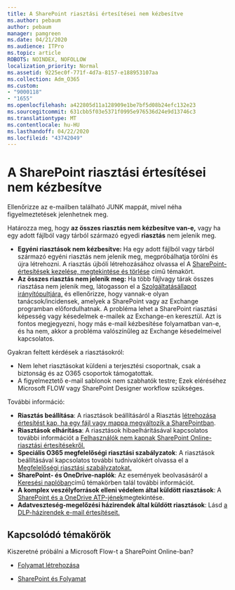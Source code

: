```yaml
---
title: A SharePoint riasztási értesítései nem kézbesítve
ms.author: pebaum
author: pebaum
manager: pamgreen
ms.date: 04/21/2020
ms.audience: ITPro
ms.topic: article
ROBOTS: NOINDEX, NOFOLLOW
localization_priority: Normal
ms.assetid: 9225ec0f-771f-4d7a-8157-e188953107aa
ms.collection: Adm_O365
ms.custom:
- "9000118"
- "1655"
ms.openlocfilehash: a422805d11a128909e1be7bf5d08b24efc132e23
ms.sourcegitcommit: 631cbb5f03e5371f0995e976536d24e9d13746c3
ms.translationtype: MT
ms.contentlocale: hu-HU
ms.lasthandoff: 04/22/2020
ms.locfileid: "43742049"
---
```

# <a name="sharepoint-alert-notifications-not-delivered"></a>A SharePoint riasztási értesítései nem kézbesítve

Ellenőrizze az e-mailben található JUNK mappát, mivel néha figyelmeztetések jelenhetnek meg.

Határozza meg, hogy **az összes riasztás nem kézbesítve van-e,** vagy ha egy adott fájlból vagy tárból származó egyedi **riasztás** nem jelenik meg.

- **Egyéni riasztások nem kézbesítve:** Ha egy adott fájlból vagy tárból származó egyéni riasztás nem jelenik meg, megpróbálhatja törölni és újra létrehozni. A riasztás újbóli létrehozásához olvassa el A [SharePoint-értesítések kezelése, megtekintése és törlése](https://support.office.com/article/manage-view-or-delete-sharepoint-alerts-99dfb19c-9a90-4a8c-aba1-aa8c8afb0de2) című témakört.
- **Az összes riasztás nem jelenik meg:** Ha több fájlvagy tárak összes riasztása nem jelenik meg, látogasson el a [Szolgáltatásállapot irányítópultjára,](https://admin.microsoft.com/AdminPortal/Home#/servicehealth) és ellenőrizze, hogy vannak-e olyan tanácsok/incidensek, amelyek a SharePoint vagy az Exchange programban előfordulhatnak. A probléma lehet a SharePoint riasztási képesség vagy késedelmek e-mailek az Exchange-en keresztül. Azt is fontos megjegyezni, hogy más e-mail kézbesítése folyamatban van-e, és ha nem, akkor a probléma valószínűleg az Exchange késedelmeivel kapcsolatos.

Gyakran feltett kérdések a riasztásokról:

- Nem lehet riasztásokat küldeni a terjesztési csoportnak, csak a biztonság és az O365 csoportok támogatottak.
- A figyelmeztető e-mail sablonok nem szabhatók testre; Ezek eléréséhez Microsoft FLOW vagy SharePoint Designer workflow szükséges.

További információ:

- **Riasztás beállítása**: A riasztások beállításáról a Riasztás [létrehozása értesítést kap, ha egy fájl vagy mappa megváltozik a SharePointban](https://support.office.com/article/create-an-alert-to-get-notified-when-a-file-or-folder-changes-in-sharepoint-e5a79e7b-a146-46da-a9ef-d65409ba8918).
- **Riasztások elhárítása**: A riasztások hibaelhárításával kapcsolatos további információt a [Felhasználók nem kapnak SharePoint Online-riasztási értesítésekről.](https://docs.microsoft.com/sharepoint/support/sites/no-alert-notifications)
- **Speciális O365 megfelelőségi riasztási szabályzatok**: A riasztások beállításával kapcsolatos további tudnivalókért olvassa el a [Megfelelőségi riasztási szabályzatokat.](https://docs.microsoft.com/office365/securitycompliance/alert-policies)
- **SharePoint- és OneDrive-naplók**: Az események beolvasásáról a [Keresési naplóban](https://docs.microsoft.com/office365/securitycompliance/search-the-audit-log-in-security-and-compliance#search-the-audit-log)című témakörben talál további információt.
- **A komplex veszélyforrások elleni védelem által küldött riasztások**: A [SharePoint és a OneDrive ATP-jének](https://docs.microsoft.com/office365/securitycompliance/atp-for-spo-odb-and-teams)megtekintése.
- **Adatveszteség-megelőzési házirendek által küldött riasztások**: Lásd [a DLP-házirendek e-mail értesítéseit.](https://docs.microsoft.com/office365/securitycompliance/use-notifications-and-policy-tips)

## <a name="related-topics"></a>Kapcsolódó témakörök

Kiszeretné próbálni a Microsoft Flow-t a SharePoint Online-ban?

- [Folyamat létrehozása](https://support.office.com/article/a9c3e03b-0654-46af-a254-20252e580d01)

- [SharePoint és Folyamat](https://flow.microsoft.com//blog/sharepoint-and-flow/)
